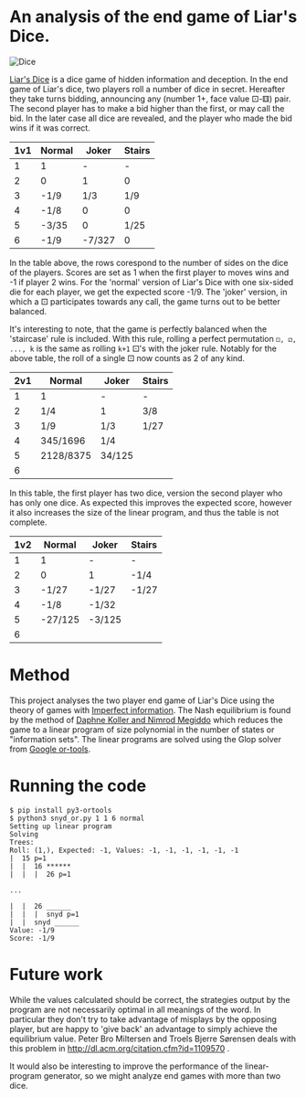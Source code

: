 # An analysis of the end game of Liar's Dice.

![Dice](https://upload.wikimedia.org/wikipedia/commons/5/5c/Perudo.jpg)

[Liar's Dice](https://en.wikipedia.org/wiki/Liar%27s_dice) is a dice game of hidden information and deception.
In the end game of Liar's dice, two players roll a number of dice in secret.
Hereafter they take turns bidding, announcing any (number 1+, face value ⚀-⚅) pair.
The second player has to make a bid higher than the first, or may call the bid.
In the later case all dice are revealed, and the player who made the bid wins if it was correct.

| 1v1	| Normal 	| Joker  	| Stairs 	|
|----	|--------	|--------	|--------	|
| 1 	| 1      	| -      	| -      	|
| 2 	| 0      	| 1      	| 0      	|
| 3 	| -1/9   	| 1/3    	| 1/9    	|
| 4 	| -1/8   	| 0      	| 0      	|
| 5 	| -3/35  	| 0      	| 1/25   	|
| 6 	| -1/9   	| -7/327 	| 0     	|

In the table above, the rows corespond to the number of sides on the dice of the players.
Scores are set as 1 when the first player to moves wins and -1 if player 2 wins.
For the 'normal' version of Liar's Dice with one six-sided die for each player, we get the expected score -1/9.
The 'joker' version, in which a ⚀ participates towards any call, the game turns out to be better balanced.

It's interesting to note, that the game is perfectly balanced when the 'staircase' rule is included.
With this rule, rolling a perfect permutation `⚀, ⚁, ..., k` is the same as rolling `k+1` ⚀'s with the joker rule.
Notably for the above table, the roll of a single ⚀ now counts as 2 of any kind.

| 2v1	| Normal 	| Joker  	| Stairs 	|
|----	|--------	|--------	|--------	|
| 1 	| 1      	| -       	| -       	|
| 2 	| 1/4     | 1      	|  3/8     	|
| 3 	| 1/9   	| 1/3    	| 1/27     	|
| 4 	| 345/1696   	|  1/4     	|       	|
| 5 	| 2128/8375  	| 34/125      	|    	|
| 6 	|    	|  	|        	|

In this table, the first player has two dice, version the second player who has only one dice.
As expected this improves the expected score, however it also increases the size of the linear program, and thus the table is not complete.

| 1v2	| Normal 	| Joker  	| Stairs 	|
|----	|--------	|--------	|--------	|
| 1 	| 1      	| -       	| -       	|
| 2 	| 0     | 1      	| -1/4      	|
| 3 	| -1/27   	| -1/27    	| -1/27     	|
| 4 	| -1/8   	| -1/32      	|       	|
| 5 	| -27/125  	| -3/125      	|    	|
| 6 	|    	|  	|        	|

# Method

This project analyses the two player end game of Liar's Dice
using the theory of games with [Imperfect information](https://en.wikipedia.org/wiki/Perfect_information).
The Nash equilibrium is found by the method of [Daphne Koller and Nimrod Megiddo](http://www.sciencedirect.com/science/article/pii/089982569290035Q)
which reduces the game to a linear program of size polynomial in the number of states or "information sets".
The linear programs are solved using the Glop solver from [Google or-tools](https://developers.google.com/optimization/).

# Running the code

```
$ pip install py3-ortools
$ python3 snyd_or.py 1 1 6 normal
Setting up linear program
Solving
Trees:
Roll: (1,), Expected: -1, Values: -1, -1, -1, -1, -1, -1
|  15 p=1
|  |  16 ******
|  |  |  26 p=1

...

|  |  26 ______
|  |  |  snyd p=1
|  |  snyd ______
Value: -1/9
Score: -1/9
```

# Future work
While the values calculated should be correct, the strategies output by the program are not necessarily optimal in all meanings of the word.
In particular they don't try to take advantage of misplays by the opposing player, but are happy to 'give back' an advantage to simply achieve the equilibrium value.
Peter Bro Miltersen and Troels Bjerre Sørensen deals with this problem in http://dl.acm.org/citation.cfm?id=1109570 .

It would also be interesting to improve the performance of the linear-program generator, so we might analyze end games with more than two dice.
